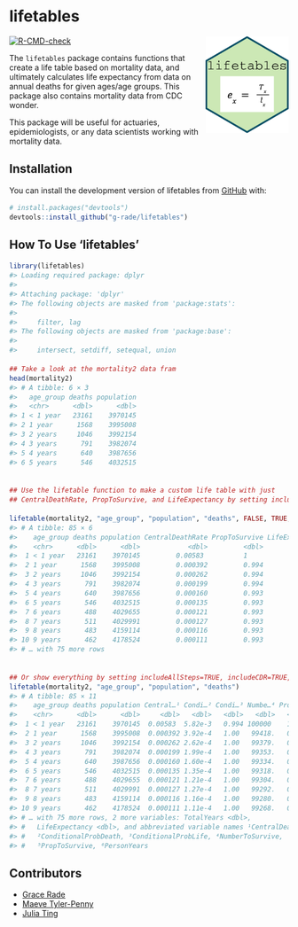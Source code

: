 
<!-- README.md is generated from README.Rmd. Please edit that file -->

# lifetables

<img align="right" width="150" height="175" src="vignettes/hex-lifetables.png">

<!-- badges: start -->

[![R-CMD-check](https://github.com/g-rade/lifetables/actions/workflows/R-CMD-check.yaml/badge.svg)](https://github.com/g-rade/lifetables/actions/workflows/R-CMD-check.yaml)
<!-- badges: end -->

The `lifetables` package contains functions that create a life table
based on mortality data, and ultimately calculates life expectancy from
data on annual deaths for given ages/age groups. This package also
contains mortality data from CDC wonder.

This package will be useful for actuaries, epidemiologists, or any data
scientists working with mortality data.

## Installation

You can install the development version of lifetables from
[GitHub](https://github.com/) with:

``` r
# install.packages("devtools")
devtools::install_github("g-rade/lifetables")
```

## How To Use ‘lifetables’

``` r
library(lifetables)
#> Loading required package: dplyr
#> 
#> Attaching package: 'dplyr'
#> The following objects are masked from 'package:stats':
#> 
#>     filter, lag
#> The following objects are masked from 'package:base':
#> 
#>     intersect, setdiff, setequal, union

## Take a look at the mortality2 data fram
head(mortality2)
#> # A tibble: 6 × 3
#>   age_group deaths population
#>   <chr>      <dbl>      <dbl>
#> 1 < 1 year   23161    3970145
#> 2 1 year      1568    3995008
#> 3 2 years     1046    3992154
#> 4 3 years      791    3982074
#> 5 4 years      640    3987656
#> 6 5 years      546    4032515


## Use the lifetable function to make a custom life table with just
## CentralDeathRate, PropToSurvive, and LifeExpectancy by setting includeAllSteps = FALSE

lifetable(mortality2, "age_group", "population", "deaths", FALSE, TRUE, TRUE)
#> # A tibble: 85 × 6
#>    age_group deaths population CentralDeathRate PropToSurvive LifeExpectancy
#>    <chr>      <dbl>      <dbl>            <dbl>         <dbl>          <dbl>
#>  1 < 1 year   23161    3970145         0.00583          1               75.9
#>  2 1 year      1568    3995008         0.000392         0.994           75.3
#>  3 2 years     1046    3992154         0.000262         0.994           74.4
#>  4 3 years      791    3982074         0.000199         0.994           73.4
#>  5 4 years      640    3987656         0.000160         0.993           72.4
#>  6 5 years      546    4032515         0.000135         0.993           71.4
#>  7 6 years      488    4029655         0.000121         0.993           70.4
#>  8 7 years      511    4029991         0.000127         0.993           69.4
#>  9 8 years      483    4159114         0.000116         0.993           68.4
#> 10 9 years      462    4178524         0.000111         0.993           67.4
#> # … with 75 more rows


## Or show everything by setting includeAllSteps=TRUE, includeCDR=TRUE, and includePS=TRUE which are the default values
lifetable(mortality2, "age_group", "population", "deaths")
#> # A tibble: 85 × 11
#>    age_group deaths population Central…¹ Condi…² Condi…³ Numbe…⁴ PropT…⁵ Perso…⁶
#>    <chr>      <dbl>      <dbl>     <dbl>   <dbl>   <dbl>   <dbl>   <dbl>   <dbl>
#>  1 < 1 year   23161    3970145  0.00583  5.82e-3   0.994 100000    1      99709.
#>  2 1 year      1568    3995008  0.000392 3.92e-4   1.00   99418.   0.994  99399.
#>  3 2 years     1046    3992154  0.000262 2.62e-4   1.00   99379.   0.994  99366.
#>  4 3 years      791    3982074  0.000199 1.99e-4   1.00   99353.   0.994  99343.
#>  5 4 years      640    3987656  0.000160 1.60e-4   1.00   99334.   0.993  99326.
#>  6 5 years      546    4032515  0.000135 1.35e-4   1.00   99318.   0.993  99311.
#>  7 6 years      488    4029655  0.000121 1.21e-4   1.00   99304.   0.993  99298.
#>  8 7 years      511    4029991  0.000127 1.27e-4   1.00   99292.   0.993  99286.
#>  9 8 years      483    4159114  0.000116 1.16e-4   1.00   99280.   0.993  99274.
#> 10 9 years      462    4178524  0.000111 1.11e-4   1.00   99268.   0.993  99263.
#> # … with 75 more rows, 2 more variables: TotalYears <dbl>,
#> #   LifeExpectancy <dbl>, and abbreviated variable names ¹​CentralDeathRate,
#> #   ²​ConditionalProbDeath, ³​ConditionalProbLife, ⁴​NumberToSurvive,
#> #   ⁵​PropToSurvive, ⁶​PersonYears
```

## Contributors

- [Grace Rade](https://github.com/g-rade)
- [Maeve Tyler-Penny](https://github.com/mctp546)
- [Julia Ting](https://github.com/jtingy)
